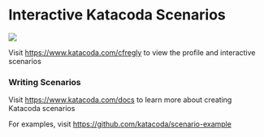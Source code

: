 # Interactive Katacoda Scenarios

[![](http://shields.katacoda.com/katacoda/cfregly/count.svg)](https://www.katacoda.com/cfregly "Get your profile on Katacoda.com")

Visit https://www.katacoda.com/cfregly to view the profile and interactive scenarios

### Writing Scenarios
Visit https://www.katacoda.com/docs to learn more about creating Katacoda scenarios

For examples, visit https://github.com/katacoda/scenario-example
